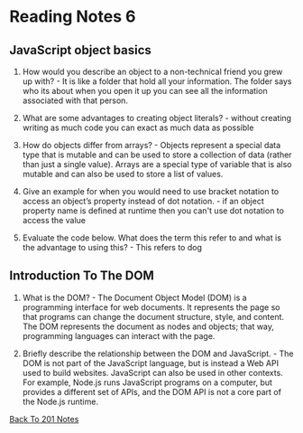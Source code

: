 # Reading Notes 6

## JavaScript object basics

1. How would you describe an object to a non-technical friend you grew up with? - It is like a folder that hold all your information. The folder says who its about when you open it up you can see all the information associated with that person.

2. What are some advantages to creating object literals? - without creating writing as much code you can exact as much data as possible

3. How do objects differ from arrays? - Objects represent a special data type that is mutable and can be used to store a collection of data (rather than just a single value). Arrays are a special type of variable that is also mutable and can also be used to store a list of values.

4. Give an example for when you would need to use bracket notation to access an object’s property instead of dot notation. - if an object property name is defined at runtime then you can't use dot notation to access the value

5. Evaluate the code below. What does the term this refer to and what is the advantage to using this? - This refers to dog

## Introduction To The DOM

1. What is the DOM? - The Document Object Model (DOM) is a programming interface for web documents. It represents the page so that programs can change the document structure, style, and content. The DOM represents the document as nodes and objects; that way, programming languages can interact with the page.

2. Briefly describe the relationship between the DOM and JavaScript. - The DOM is not part of the JavaScript language, but is instead a Web API used to build websites. JavaScript can also be used in other contexts. For example, Node.js runs JavaScript programs on a computer, but provides a different set of APIs, and the DOM API is not a core part of the Node.js runtime.


[Back To 201 Notes](https://stevenrej.github.io/reading-notes/readingnotes201main)